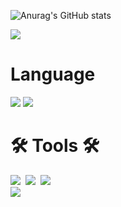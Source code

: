 ![Anurag's GitHub stats](https://github-readme-stats.vercel.app/api?username=wnstjd6&show_icons=true&theme=radical)


<img src="https://capsule-render.vercel.app/api?type=waving&color=green8&height=150&section=header" />

<h1 align="left"> Language  </h1>
<div align="left">
  <img src="https://img.shields.io/badge/javascript-F7DF1E?style=for-the-badge&logo=javascript&logoColor=black">
  <img src="https://img.shields.io/badge/java-20232a.svg?style=for-the-badge&logo=JAVA&logoColor=61DAFB" />
</div>



<h1 align="left">🛠 Tools 🛠</h1>
<div align="left">
  <img src="https://img.shields.io/badge/git-F05033.svg?style=for-the-badge&logo=git&logoColor=white" />&nbsp
  <img src="https://img.shields.io/badge/github-181717.svg?style=for-the-badge&logo=github&logoColor=white" />&nbsp
  <img src="https://img.shields.io/badge/Notion-F3F3F3.svg?style=for-the-badge&logo=notion&logoColor=black" />&nbsp
</div>

<img src="https://capsule-render.vercel.app/api?type=waving&color=green8&height=150&section=footer" />






